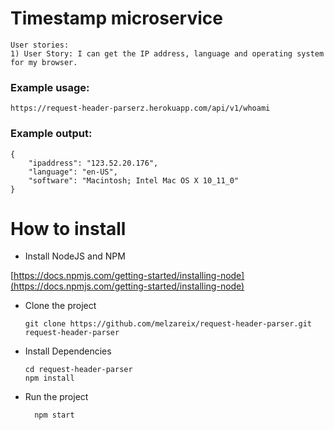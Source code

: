 # Timestamp microservice
```
User stories:
1) User Story: I can get the IP address, language and operating system for my browser.
```

### Example usage:

```
https://request-header-parserz.herokuapp.com/api/v1/whoami
```

### Example output:

```
{
    "ipaddress": "123.52.20.176",
    "language": "en-US",
    "software": "Macintosh; Intel Mac OS X 10_11_0"
}
```

# How to install
 - Install NodeJS and NPM
 
  [https://docs.npmjs.com/getting-started/installing-node](https://docs.npmjs.com/getting-started/installing-node)
  
- Clone the project

  ```
  git clone https://github.com/melzareix/request-header-parser.git request-header-parser
  ```
- Install Dependencies

  ```
  cd request-header-parser
  npm install
  ```
- Run the project

  ```
    npm start
  ```
